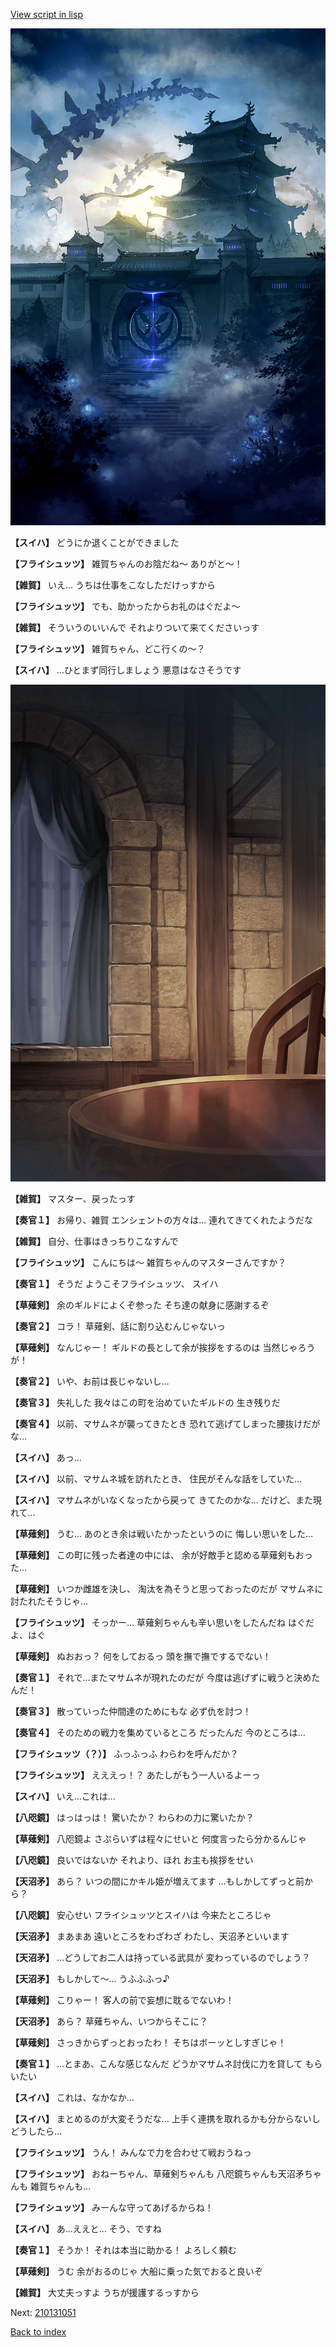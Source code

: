 [View script in lisp](../scripts/210131043.txt)

![masamune_castle.png](../images/backgrounds/masamune_castle.png)

**【スイハ】**
どうにか退くことができました

**【フライシュッツ】**
雑賀ちゃんのお陰だね～
ありがと～！

**【雑賀】**
いえ…
うちは仕事をこなしただけっすから

**【フライシュッツ】**
でも、助かったからお礼のはぐだよ～

**【雑賀】**
そういうのいいんで
それよりついて来てくださいっす

**【フライシュッツ】**
雑賀ちゃん、どこ行くの～？

**【スイハ】**
…ひとまず同行しましょう
悪意はなさそうです

![201_room.png](../images/backgrounds/201_room.png)

**【雑賀】**
マスター、戻ったっす

**【奏官１】**
お帰り、雑賀
エンシェントの方々は…
連れてきてくれたようだな

**【雑賀】**
自分、仕事はきっちりこなすんで

**【フライシュッツ】**
こんにちは～
雑賀ちゃんのマスターさんですか？

**【奏官１】**
そうだ
ようこそフライシュッツ、
スイハ

**【草薙剣】**
余のギルドによくぞ参った
そち達の献身に感謝するぞ

**【奏官２】**
コラ！
草薙剣、話に割り込むんじゃないっ

**【草薙剣】**
なんじゃー！
ギルドの長として余が挨拶をするのは
当然じゃろうが！

**【奏官２】**
いや、お前は長じゃないし…

**【奏官３】**
失礼した
我々はこの町を治めていたギルドの
生き残りだ

**【奏官４】**
以前、マサムネが襲ってきたとき
恐れて逃げてしまった腰抜けだがな…

**【スイハ】**
あっ…

**【スイハ】**
以前、マサムネ城を訪れたとき、
住民がそんな話をしていた…

**【スイハ】**
マサムネがいなくなったから戻って
きてたのかな…
だけど、また現れて…

**【草薙剣】**
うむ…
あのとき余は戦いたかったというのに
悔しい思いをした…

**【草薙剣】**
この町に残った者達の中には、
余が好敵手と認める草薙剣もおった…

**【草薙剣】**
いつか雌雄を決し、
淘汰を為そうと思っておったのだが
マサムネに討たれたそうじゃ…

**【フライシュッツ】**
そっかー…
草薙剣ちゃんも辛い思いをしたんだね
はぐだよ、はぐ

**【草薙剣】**
ぬおおっ？
何をしておるっ
頭を撫で撫でするでない！

**【奏官１】**
それで…またマサムネが現れたのだが
今度は逃げずに戦うと決めたんだ！

**【奏官３】**
散っていった仲間達のためにもな
必ず仇を討つ！

**【奏官４】**
そのための戦力を集めているところ
だったんだ
今のところは…

**【フライシュッツ（？）】**
ふっふっふ
わらわを呼んだか？

**【フライシュッツ】**
えええっ！？
あたしがもう一人いるよーっ

**【スイハ】**
いえ…これは…

**【八咫鏡】**
はっはっは！
驚いたか？
わらわの力に驚いたか？

**【草薙剣】**
八咫鏡よ
さぷらいずは程々にせいと
何度言ったら分かるんじゃ

**【八咫鏡】**
良いではないか
それより、ほれ
お主も挨拶をせい

**【天沼矛】**
あら？
いつの間にかキル姫が増えてます
…もしかしてずっと前から？

**【八咫鏡】**
安心せい
フライシュッツとスイハは
今来たところじゃ

**【天沼矛】**
まあまあ
遠いところをわざわざ
わたし、天沼矛といいます

**【天沼矛】**
…どうしてお二人は持っている武具が
変わっているのでしょう？

**【天沼矛】**
もしかして～…
うふふふっ♪

**【草薙剣】**
こりゃー！
客人の前で妄想に耽るでないわ！

**【天沼矛】**
あら？
草薙ちゃん、いつからそこに？

**【草薙剣】**
さっきからずっとおったわ！
そちはボーッとしすぎじゃ！

**【奏官１】**
…とまあ、こんな感じなんだ
どうかマサムネ討伐に力を貸して
もらいたい

**【スイハ】**
これは、なかなか…

**【スイハ】**
まとめるのが大変そうだな…
上手く連携を取れるかも分からないし
どうしたら…

**【フライシュッツ】**
うん！
みんなで力を合わせて戦おうねっ

**【フライシュッツ】**
おねーちゃん、草薙剣ちゃんも
八咫鏡ちゃんも天沼矛ちゃんも
雑賀ちゃんも…

**【フライシュッツ】**
みーんな守ってあげるからね！

**【スイハ】**
あ…ええと…
そう、ですね

**【奏官１】**
そうか！
それは本当に助かる！
よろしく頼む

**【草薙剣】**
うむ
余がおるのじゃ
大船に乗った気でおると良いぞ

**【雑賀】**
大丈夫っすよ
うちが援護するっすから

Next: [210131051](210131051.md)

[Back to index](index.md)
